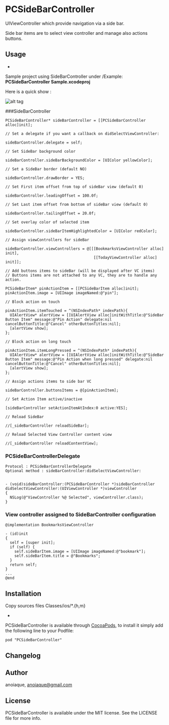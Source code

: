 # PCSideBarController

UIViewController which provide navigation via a side bar.

Side bar items are to select view controller and manage also actions buttons.

<!---

[![Version](http://cocoapod-badges.herokuapp.com/v/PCSideBarController/badge.png)](http://cocoadocs.org/docsets/PCSideBarController)
[![Platform](http://cocoapod-badges.herokuapp.com/p/PCSideBarController/badge.png)](http://cocoadocs.org/docsets/PCSideBarController)

-->
## Usage

-

Sample project using SideBarController under /Example: **PCSideBarController Sample.xcodeproj**

Here is a quick show :

![alt tag](https://raw.github.com/anoiaque/PCSideBarController/master/PCSideBarController-ScreenCast.gif)

###SideBarController

    PCSideBarController* sideBarController = [[PCSideBarController alloc]init];
    
    // Set a delegate if you want a callback on didSelectViewController:
    
    sideBarController.delegate = self;

    // Set SideBar background color
    
    sideBarController.sideBarBackgroundColor = [UIColor yellowColor];

    // Set a SideBar border (default NO)
    
    sideBarController.drawBorder = YES;

    // Set First item offset from top of sideBar view (default 0)
    
    sideBarController.leadingOffset = 100.0f;

    // Set Last item offset from bottom of sideBar view (default 0)
    
    sideBarController.tailingOffset = 20.0f;
    
    // Set overlay color of selected item
    
    sideBarController.sideBarItemHighlightedColor = [UIColor redColor];
    
    // Assign viewControllers for sideBar
    
    sideBarController.viewControllers = @[[[BookmarksViewController alloc] init],
                                           [[TodayViewController alloc] init]];
    
    // Add buttons items to sideBar (will be displayed after VC items)
    // Buttons items are not attached to any VC, they are to handle any action.
    
    PCSideBarItem* pinActionItem = [[PCSideBarItem alloc]init];
    pinActionItem.image = [UIImage imageNamed:@"pin"];
    
    // Block action on touch
    
    pinActionItem.itemTouched = ^(NSIndexPath* indexPath){
      UIAlertView* alertView = [[UIAlertView alloc]initWithTitle:@"SideBar Button Item" message:@"Pin Action" delegate:nil cancelButtonTitle:@"Cancel" otherButtonTitles:nil];
      [alertView show];
    };

    // Block action on long touch
    
    pinActionItem.itemLongPressed = ^(NSIndexPath* indexPath){
      UIAlertView* alertView = [[UIAlertView alloc]initWithTitle:@"SideBar Button Item" message:@"Pin Action when long pressed" delegate:nil cancelButtonTitle:@"Cancel" otherButtonTitles:nil];
      [alertView show];
    };

	// Assign actions items to side bar VC
	
    sideBarController.buttonsItems = @[pinActionItem];
    
    // Set Action Item active/inactive
    
    [sideBarController setActionItemAtIndex:0 active:YES];
    
    // Reload SideBar
    
    //[_sideBarController reloadSideBar];

    // Reload Selected View Controller content view
    
    //[_sideBarController reloadContentView];

### PCSideBarControllerDelegate

	Protocol : PCSideBarControllerDelegate
	Optional method : sideBarController:didSelectViewController:
	

	- (void)sideBarController:(PCSideBarController *)sideBarController didSelectViewController:(UIViewController *)viewController
	{
  	  NSLog(@"ViewController %@ Selected", viewController.class);
	}


### View controller assigned to SideBarController configuration

	@implementation BookmarksViewController

	- (id)init
	{
	  self = [super init];
	  if (self) {
	    self.sideBarItem.image = [UIImage imageNamed:@"bookmark"];
	    self.sideBarItem.title = @"Bookmarks";
	  }
	  return self;
	}
	...
	@end
## Installation

Copy sources files Classes/ios/*.{h,m}

-
PCSideBarController is available through [CocoaPods](http://cocoapods.org), to install
it simply add the following line to your Podfile:

    pod "PCSideBarController"

## Changelog
## Author

anoiaque, anoiaque@gmail.com

## License

PCSideBarController is available under the MIT license. See the LICENSE file for more info.

